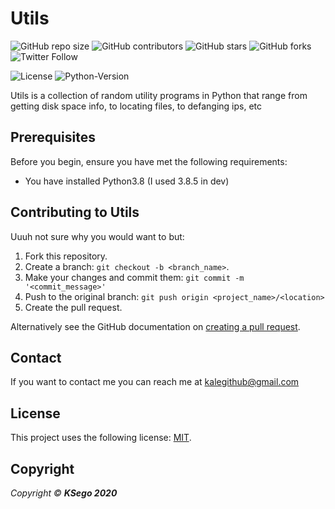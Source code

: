 # Utils

<!--- These are examples. See https://shields.io for others or to customize this set of shields. You might want to include dependencies, project status and licence info here. Logos can be found at https://simpleicons.org/ --->
![GitHub repo size](https://img.shields.io/github/repo-size/AlbusNoir/PySheets?style=plastic)
![GitHub contributors](https://img.shields.io/github/contributors/AlbusNoir/PySheets?style=plastic)
![GitHub stars](https://img.shields.io/github/stars/AlbusNoir/PySheets?style=social)
![GitHub forks](https://img.shields.io/github/forks/AlbusNoir/PySheets?style=social)
![Twitter Follow](https://img.shields.io/twitter/follow/kaleleafygreen?style=social&link=https://twitter.com/kaleleafygreen&link=https://twitter.com/kaleleafygreen)
<!--- The following can really be anything you want. Format for this is https://img.shields.io/badge/<LABEL>-<MESSAGE>-<COLOR> --->
![License](https://img.shields.io/badge/license-MIT-blue?style=plastic)
![Python-Version](https://img.shields.io/badge/Python-3.8-blueviolet?style=plastic)

Utils is a collection of random utility programs in Python that range from getting disk space info, to locating files, to defanging ips, etc

## Prerequisites

Before you begin, ensure you have met the following requirements:
<!--- These are just example requirements. Add, duplicate or remove as required --->
* You have installed Python3.8 (I used 3.8.5 in dev)


## Contributing to Utils
<!--- If your README is long or you have some specific process or steps you want contributors to follow, consider creating a separate CONTRIBUTING.md file--->
Uuuh not sure why you would want to but:

1. Fork this repository.
2. Create a branch: `git checkout -b <branch_name>`.
3. Make your changes and commit them: `git commit -m '<commit_message>'`
4. Push to the original branch: `git push origin <project_name>/<location>`
5. Create the pull request.

Alternatively see the GitHub documentation on [creating a pull request](https://help.github.com/en/github/collaborating-with-issues-and-pull-requests/creating-a-pull-request).

## Contact

If you want to contact me you can reach me at kalegithub@gmail.com

## License
<!--- If you're not sure which open license to use see https://choosealicense.com/--->

This project uses the following license: [MIT](https://choosealicense.com/licenses/mit/).

## Copyright

*Copyright © **KSego 2020***
